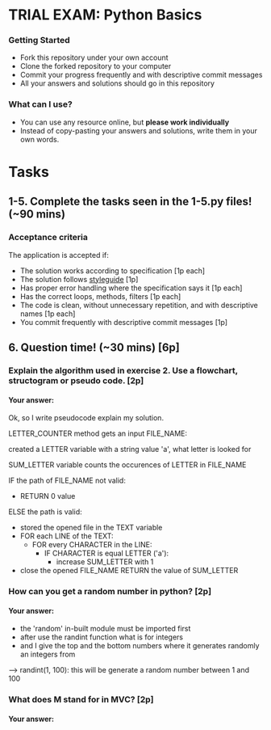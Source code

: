 # TRIAL EXAM: Python Basics

### Getting Started
 - Fork this repository under your own account
 - Clone the forked repository to your computer
 - Commit your progress frequently and with descriptive commit messages
 - All your answers and solutions should go in this repository

### What can I use?
 - You can use any resource online, but **please work individually**
 - Instead of copy-pasting your answers and solutions, write them in your own words.


# Tasks
## 1-5. Complete the tasks seen in the 1-5.py files! (~90 mins)
### Acceptance criteria
The application is accepted if:
- The solution works according to specification [1p each]
- The solution follows [styleguide](https://github.com/greenfox-academy/teaching-materials/blob/master/styleguide/python.md) [1p]
- Has proper error handling where the specification says it [1p each]
- Has the correct loops, methods, filters [1p each]
- The code is clean, without unnecessary repetition, and with descriptive names [1p each]
- You commit frequently with descriptive commit messages [1p]

## 6. Question time! (~30 mins) [6p]

### Explain the algorithm used in exercise 2. Use a flowchart, structogram or pseudo code. [2p]
#### Your answer:

Ok, so I write pseudocode explain my solution.


LETTER_COUNTER method gets an input FILE_NAME:

created a LETTER variable with a string value 'a', what letter is looked for

SUM_LETTER variable counts the occurences of LETTER in FILE_NAME

IF the path of FILE_NAME not valid:
  - RETURN 0 value

ELSE the path is valid:
  - stored the opened file in the TEXT variable
  - FOR each LINE of the TEXT:
    - FOR every CHARACTER in the LINE:
      - IF CHARACTER is equal LETTER ('a'):
        - increase SUM_LETTER with 1
  - close the opened FILE_NAME
RETURN the value of SUM_LETTER



### How can you get a random number in python? [2p]
#### Your answer:

* the 'random' in-built module must be imported first
* after use the randint function what is for integers
* and I give the top and the bottom numbers where it generates randomly an integers from

--> randint(1, 100): this will be generate a random number between 1 and 100


### What does M stand for in MVC? [2p]
#### Your answer:
